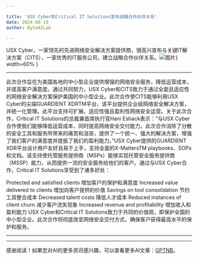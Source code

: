 ```yaml
---

title: 'USX Cyber和Critical IT Solutions宣布战略合作伙伴关系'
date: 2024-08-19
author: ByteAILab

---
```


USX Cyber，一家领先的先进网络安全解决方案提供商，很高兴宣布与关键IT解决方案（CITS），一家优秀的IT服务公司，建立战略合作伙伴关系。![图片](https://ai-techpark.com/wp-content/uploads/2024/08/USX-Cyber-960x540.jpg){ width=60% }

---
此次合作旨在为美国各地的中小型企业提供增强的网络安全服务，降低运营成本，并提高客户满意度。通过共同努力，USX Cyber和CITS致力于通过全面且适应性的网络安全解决方案保护美国的中小型企业。此次合作使CITS能够利用USX Cyber的尖端GUARDIENT XDRTM平台，该平台提供企业级网络安全解决方案，并统一化管理。此平台支持可扩展、适应性强且盈利性网络安全运营。关于此次合作，Critical IT Solutions的总裁兼首席执行官Hani Eshack表示：“与USX Cyber合作使我们能够降低运营成本，同时提高网络安全交付能力。此次合作消除了分散的安全工具和服务所带来的痛苦和沮丧，提供了一个统一、强大的解决方案，增强了我们客户的满意度并提振了我们的盈利能力。”USX Cyber提供的GUARDIENT XDR平台设计用户友好且易于上手，支持全面的X-MattersTM playbooks、SOPs和文档。该支持使托管服务提供商（MSPs）能够实现托管安全服务提供商（MSSP）能力，从而提供一流的安全服务给他们的客户。通过与USX Cyber合作，Critical IT Solutions享受到了诸多好处：

Protected and satisfied clients
增加客户的保护和满意度
Increased value delivered to clients
增加向客户提供的价值
Savings on tool consolidation
节约工具整合成本
Decreased talent costs
降低人才成本
Reduced instances of client churn
减少客户流失现象
Increased revenue and profitability
增加收入和盈利能力
USX Cyber和Critical IT Solutions致力于共同的价值观，即保护全国的中小型企业。此次合作将彻底改变网络安全交付方式，确保客户获得最高水平的保护和服务。

---
---
感谢阅读！如果您对AI的更多资讯感兴趣，可以查看更多AI文章：[GPTNB](https://gptnb.com)。